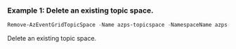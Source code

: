 ### Example 1: Delete an existing topic space.
```powershell
Remove-AzEventGridTopicSpace -Name azps-topicspace -NamespaceName azps-eventgridnamespace -ResourceGroupName azps_test_group_eventgrid
```

Delete an existing topic space.